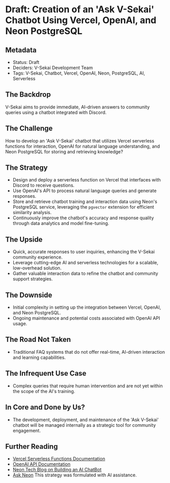 # Draft: Creation of an 'Ask V-Sekai' Chatbot Using Vercel, OpenAI, and Neon PostgreSQL

## Metadata

- Status: Draft
- Deciders: V-Sekai Development Team
- Tags: V-Sekai, Chatbot, Vercel, OpenAI, Neon, PostgreSQL, AI, Serverless

## The Backdrop

V-Sekai aims to provide immediate, AI-driven answers to community queries using a chatbot integrated with Discord.

## The Challenge

How to develop an 'Ask V-Sekai' chatbot that utilizes Vercel serverless functions for interaction, OpenAI for natural language understanding, and Neon PostgreSQL for storing and retrieving knowledge?

## The Strategy

- Design and deploy a serverless function on Vercel that interfaces with Discord to receive questions.
- Use OpenAI's API to process natural language queries and generate responses.
- Store and retrieve chatbot training and interaction data using Neon's PostgreSQL service, leveraging the `pgvector` extension for efficient similarity analysis.
- Continuously improve the chatbot's accuracy and response quality through data analytics and model fine-tuning.

## The Upside

- Quick, accurate responses to user inquiries, enhancing the V-Sekai community experience.
- Leverage cutting-edge AI and serverless technologies for a scalable, low-overhead solution.
- Gather valuable interaction data to refine the chatbot and community support strategies.

## The Downside

- Initial complexity in setting up the integration between Vercel, OpenAI, and Neon PostgreSQL.
- Ongoing maintenance and potential costs associated with OpenAI API usage.

## The Road Not Taken

- Traditional FAQ systems that do not offer real-time, AI-driven interaction and learning capabilities.

## The Infrequent Use Case

- Complex queries that require human intervention and are not yet within the scope of the AI's training.

## In Core and Done by Us?

- The development, deployment, and maintenance of the 'Ask V-Sekai' chatbot will be managed internally as a strategic tool for community engagement.

## Further Reading

- [Vercel Serverless Functions Documentation](https://vercel.com/docs/serverless-functions/introduction)
- [OpenAI API Documentation](https://beta.openai.com/docs/)
- [Neon Tech Blog on Building an AI ChatBot](https://neon.tech/blog/building-an-ai-powered-chatbot-using-vercel-openai-and-postgres)
- [Ask Neon](https://github.com/neondatabase/ask-neon.git)
  This strategy was formulated with AI assistance.
